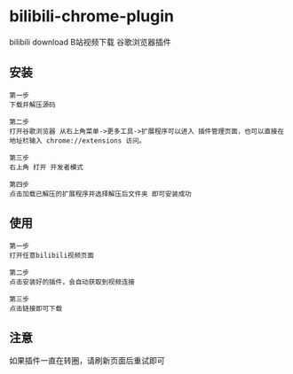 # bilibili-chrome-plugin
bilibili download B站视频下载 谷歌浏览器插件

## 安装
```
第一步
下载并解压源码

第二步
打开谷歌浏览器 从右上角菜单->更多工具->扩展程序可以进入 插件管理页面，也可以直接在地址栏输入 chrome://extensions 访问。

第三步
右上角 打开 开发者模式

第四步
点击加载已解压的扩展程序并选择解压后文件夹 即可安装成功
```

## 使用
```
第一步
打开任意bilibili视频页面

第二步
点击安装好的插件，会自动获取到视频连接

第三步
点击链接即可下载
```

## 注意
如果插件一直在转圈，请刷新页面后重试即可
